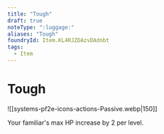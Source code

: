```yaml
---
title: "Tough"
draft: true
noteType: ":luggage:"
aliases: "Tough"
foundryId: Item.KL4RJZDAzvDAdnbt
tags:
  - Item
---
```


# Tough
![[systems-pf2e-icons-actions-Passive.webp|150]]

Your familiar's max HP increase by 2 per level.
